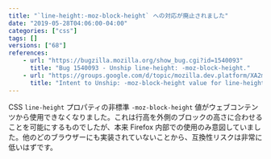 ```yaml
---
title: "`line-height:-moz-block-height` への対応が廃止されました"
date: "2019-05-28T04:06:00-04:00"
categories: ["css"]
tags: []
versions: ["68"]
references:
    - url: "https://bugzilla.mozilla.org/show_bug.cgi?id=1540093"
      title: "Bug 1540093 - Unship line-height: -moz-block-height."
    - url: "https://groups.google.com/d/topic/mozilla.dev.platform/XA2mqBeNrk4/discussion"
      title: "Intent to Unship: -moz-block-height value for line-height"
---
```

CSS `line-height` プロパティの非標準 `-moz-block-height` 値がウェブコンテンツから使用できなくなりました。これは行高を外側のブロックの高さに合わせることを可能にするものでしたが、本来 Firefox 内部での使用のみ意図していました。他のどのブラウザーにも実装されていないことから、互換性リスクは非常に低いはずです。

